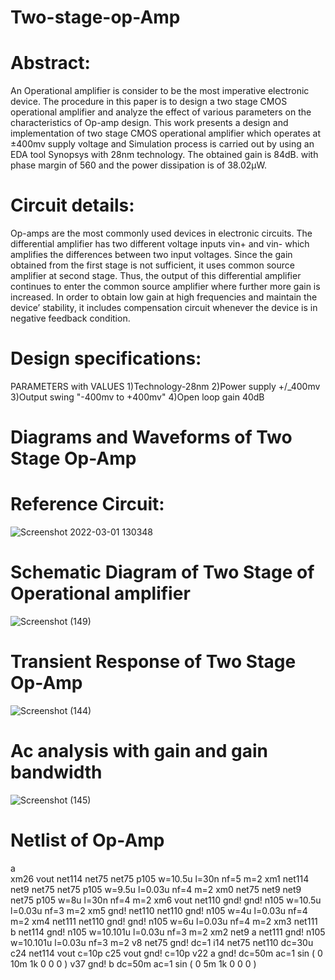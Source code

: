 # Two-stage-op-Amp

# Abstract:
An Operational amplifier is consider to 
be the most imperative electronic device. The 
procedure in this paper is to design a two stage 
CMOS operational amplifier and analyze the effect 
of various parameters on the characteristics of Op-amp design. This work presents a design and 
implementation of two stage CMOS operational 
amplifier which operates at ±400mv supply voltage 
and Simulation process is carried out by using an 
EDA tool Synopsys with 28nm technology. The 
obtained gain is 84dB. with phase margin of 560
and the power dissipation is of 38.02μW.

# Circuit details:
Op-amps are the most commonly used devices in 
electronic circuits. The differential amplifier has two 
different voltage inputs vin+ and vin- which 
amplifies the differences between two input 
voltages. Since the gain obtained from the first stage 
is not sufficient, it uses common source amplifier at 
second stage. Thus, the output of this differential 
amplifier continues to enter the common source 
amplifier where further more gain is increased. In 
order to obtain low gain at high frequencies and 
maintain the device’ stability, it includes 
compensation circuit whenever the device is in 
negative feedback condition.

# Design specifications:
PARAMETERS with VALUES
1)Technology-28nm
2)Power supply +/_400mv
3)Output swing "-400mv to +400mv"
4)Open loop gain       40dB
# Diagrams and Waveforms of Two Stage Op-Amp

# Reference Circuit:
![Screenshot 2022-03-01 130348](https://user-images.githubusercontent.com/100671397/156124970-3b0d781c-a16c-45cb-b5d2-4da8e537345a.png)

# Schematic Diagram of Two Stage of Operational amplifier
![Screenshot (149)](https://user-images.githubusercontent.com/100671397/156124432-b346a13c-d179-4d06-926a-859c3b2a4390.png)

# Transient Response of Two Stage Op-Amp
![Screenshot (144)](https://user-images.githubusercontent.com/100671397/156125411-2da8ffc1-f417-4f82-bea2-f989e75e4aac.png)

# Ac analysis with gain and gain bandwidth
![Screenshot (145)](https://user-images.githubusercontent.com/100671397/156125899-7e5b5b0a-fcca-417e-a82f-2161c3343778.png)


# Netlist of Op-Amp
a <br /> xm26 vout net114 net75 net75 p105 w=10.5u l=30n nf=5 m=2
xm1 net114 net9 net75 net75 p105 w=9.5u l=0.03u nf=4 m=2
xm0 net75 net9 net9 net75 p105 w=8u l=30n nf=4 m=2
xm6 vout net110 gnd! gnd! n105 w=10.5u l=0.03u nf=3 m=2
xm5 gnd! net110 net110 gnd! n105 w=4u l=0.03u nf=4 m=2
xm4 net111 net110 gnd! gnd! n105 w=6u l=0.03u nf=4 m=2
xm3 net111 b net114 gnd! n105 w=10.101u l=0.03u nf=3 m=2
xm2 net9 a net111 gnd! n105 w=10.101u l=0.03u nf=3 m=2
v8 net75 gnd! dc=1
i14 net75 net110 dc=30u
c24 net114 vout c=10p
c25 vout gnd! c=10p
v22 a gnd! dc=50m ac=1 sin ( 0 10m 1k 0 0 0 )
v37 gnd! b dc=50m ac=1 sin ( 0 5m 1k 0 0 0 )




